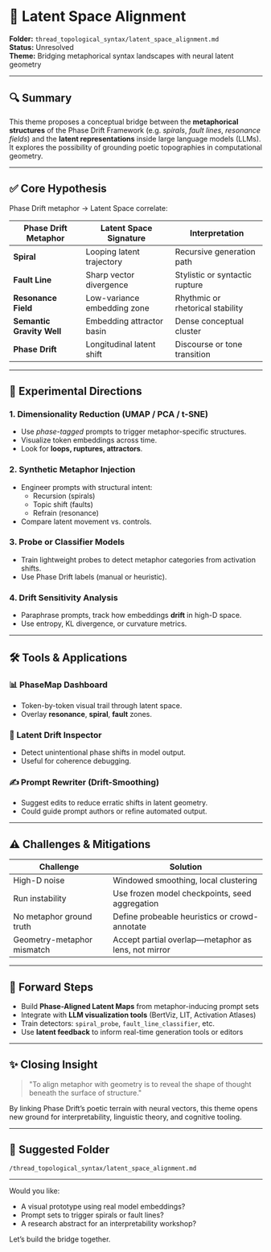 # 🧠 Latent Space Alignment  
**Folder:** `thread_topological_syntax/latent_space_alignment.md`  
**Status:** Unresolved  
**Theme:** Bridging metaphorical syntax landscapes with neural latent geometry

---

## 🔍 Summary

This theme proposes a conceptual bridge between the **metaphorical structures** of the Phase Drift Framework (e.g. *spirals*, *fault lines*, *resonance fields*) and the **latent representations** inside large language models (LLMs). It explores the possibility of grounding poetic topographies in computational geometry.

---

## ✅ Core Hypothesis

Phase Drift metaphor → Latent Space correlate:

| Phase Drift Metaphor | Latent Space Signature | Interpretation |
|----------------------|------------------------|----------------|
| **Spiral**           | Looping latent trajectory | Recursive generation path |
| **Fault Line**       | Sharp vector divergence | Stylistic or syntactic rupture |
| **Resonance Field**  | Low-variance embedding zone | Rhythmic or rhetorical stability |
| **Semantic Gravity Well** | Embedding attractor basin | Dense conceptual cluster |
| **Phase Drift**      | Longitudinal latent shift | Discourse or tone transition |

---

## 🧪 Experimental Directions

### 1. Dimensionality Reduction (UMAP / PCA / t-SNE)
- Use *phase-tagged* prompts to trigger metaphor-specific structures.
- Visualize token embeddings across time.
- Look for **loops, ruptures, attractors**.

### 2. Synthetic Metaphor Injection
- Engineer prompts with structural intent:
  - Recursion (spirals)
  - Topic shift (faults)
  - Refrain (resonance)
- Compare latent movement vs. controls.

### 3. Probe or Classifier Models
- Train lightweight probes to detect metaphor categories from activation shifts.
- Use Phase Drift labels (manual or heuristic).

### 4. Drift Sensitivity Analysis
- Paraphrase prompts, track how embeddings **drift** in high-D space.
- Use entropy, KL divergence, or curvature metrics.

---

## 🛠 Tools & Applications

### 📊 PhaseMap Dashboard
- Token-by-token visual trail through latent space.
- Overlay **resonance**, **spiral**, **fault** zones.

### 🧭 Latent Drift Inspector
- Detect unintentional phase shifts in model output.
- Useful for coherence debugging.

### ✍️ Prompt Rewriter (Drift-Smoothing)
- Suggest edits to reduce erratic shifts in latent geometry.
- Could guide prompt authors or refine automated output.

---

## ⚠️ Challenges & Mitigations

| Challenge | Solution |
|----------|----------|
| High-D noise | Windowed smoothing, local clustering |
| Run instability | Use frozen model checkpoints, seed aggregation |
| No metaphor ground truth | Define probeable heuristics or crowd-annotate |
| Geometry-metaphor mismatch | Accept partial overlap—metaphor as lens, not mirror |

---

## 🔮 Forward Steps

- Build **Phase-Aligned Latent Maps** from metaphor-inducing prompt sets
- Integrate with **LLM visualization tools** (BertViz, LIT, Activation Atlases)
- Train detectors: `spiral_probe`, `fault_line_classifier`, etc.
- Use **latent feedback** to inform real-time generation tools or editors

---

## ✨ Closing Insight

> "To align metaphor with geometry is to reveal the shape of thought beneath the surface of structure."

By linking Phase Drift’s poetic terrain with neural vectors, this theme opens new ground for interpretability, linguistic theory, and cognitive tooling.

---

## 📁 Suggested Folder

`/thread_topological_syntax/latent_space_alignment.md`

---

Would you like:

- A visual prototype using real model embeddings?
- Prompt sets to trigger spirals or fault lines?
- A research abstract for an interpretability workshop?

Let’s build the bridge together.
